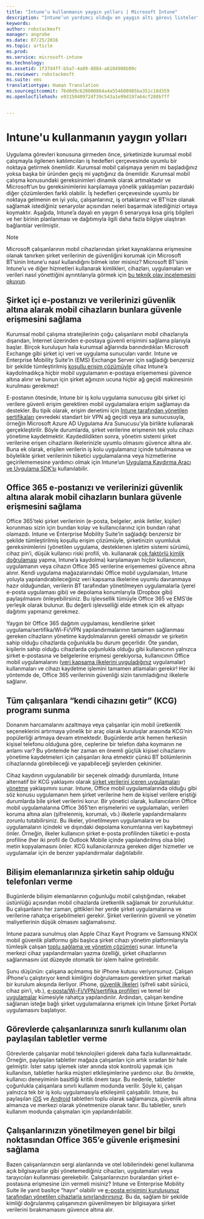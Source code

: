 ```yaml
---
title: "Intune’u kullanmanın yaygın yolları | Microsoft Intune"
description: "Intune’un yardımcı olduğu en yaygın altı görevi listeler"
keywords: 
author: robstackmsft
manager: angrobe
ms.date: 07/25/2016
ms.topic: article
ms.prod: 
ms.service: microsoft-intune
ms.technology: 
ms.assetid: 1f37d4ff-b5a7-4a89-8884-a6184908b09c
ms.reviewer: robstackmsft
ms.suite: ems
translationtype: Human Translation
ms.sourcegitcommit: 76d0d9c620000864a4a554600985ba351c18d359
ms.openlocfilehash: e9315040972df39c543a1e99d197a64cf280b7ff


---
```


# Intune'u kullanmanın yaygın yolları

Uygulama görevleri konusuna girmeden önce, şirketinizde kurumsal mobil çalışmayla ilgilenen katılımcıları iş hedefleri çerçevesinde uyumlu bir noktaya getirmek önemlidir.  Kurumsal mobil çalışmaya yenim mi başladığınız yoksa başka bir üründen geçiş mi yaptığınız da önemlidir.  Kurumsal mobil çalışma konusundaki gereksinimleri dinamik olarak artmaktadır ve Microsoft’un bu gereksinimlerini karşılamaya yönelik yaklaşımları pazardaki diğer çözümlerden farklı olabilir.  İş hedefleri çerçevesinde uyumlu bir noktaya gelmenin en iyi yolu, çalışanlarınız, iş ortaklarınız ve BT’nize olanak sağlamak istediğiniz senaryolar açısından neleri başarmak istediğinizi ortaya koymaktır.  Aşağıda, Intune’a dayalı en yaygın 6 senaryoya kısa giriş bilgileri ve her birinin planlanması ve dağıtımıyla ilgili daha fazla bilgiye ulaştıran bağlantılar verilmiştir.

>[!NOTE]
>Microsoft çalışanlarının mobil cihazlarından şirket kaynaklarına erişmesine olanak tanırken şirket verilerinin de güvenliğini korumak için Microsoft BT’sinin Intune’u nasıl kullandığını bilmek ister misiniz? Microsoft BT’sinin Intune’u ve diğer hizmetleri kullanarak kimlikleri, cihazları, uygulamaları ve verileri nasıl yönettiğini ayrıntılarıyla görmek için [bu teknik olay incelemesini okuyun](https://www.microsoft.com/itshowcase/Article/Content/588).  

## Şirket içi e-postanızı ve verilerinizi güvenlik altına alarak mobil cihazların bunlara güvenle erişmesini sağlama
Kurumsal mobil çalışma stratejilerinin çoğu çalışanların mobil cihazlarıyla dışarıdan, İnternet üzerinden e-postaya güvenli erişimini sağlama planıyla başlar. Birçok kuruluşun hala kurumsal ağlarında barındırdıkları Microsoft Exchange gibi şirket içi veri ve uygulama sunucuları vardır. Intune ve Enterprise Mobility Suite’in (EMS) Exchange Server için sağladığı benzersiz bir şekilde tümleştirilmiş [koşullu erişim çözümüyle](/intune/deploy-use/restrict-access-to-email-and-o365-services-with-microsoft-intune) cihaz Intune’a kaydolmadıkça hiçbir mobil uygulamanın e-postaya erişememesi güvence altına alınır ve bunun için şirket ağınızın ucuna hiçbir ağ geçidi makinesinin kurulması gerekmez!

E-postanın ötesinde, Intune bir iş kolu uygulama sunucusu gibi şirket içi verilere güvenli erişim gerektiren mobil uygulamalara erişim sağlamayı da destekler.  Bu tipik olarak, erişim denetimi için [Intune tarafından yönetilen sertifikaları](/en-us/intune/deploy-use/secure-resource-access-with-certificate-profiles) çevredeki standart bir VPN ağ geçidi veya ara sunucusuyla, örneğin Microsoft Azure AD Uygulama Ara Sunucusu’yla birlikte kullanarak gerçekleştirilir.  Böyle durumlarda, şirket verilerine erişmenin tek yolu cihazı yönetime kaydetmektir.  Kaydedildikten sonra, yönetim sistemi şirket verilerine erişen cihazların ilkelerinizle uyumlu olmasını güvence altına alır.  Buna ek olarak, erişilen verilerin iş kolu uygulamanız içinde tutulmasına ve böylelikle şirket verilerinin tüketici uygulamalarına veya hizmetlerine geçirilememesine yardımcı olmak için Intune’un [Uygulama Kaydırma Aracı ve Uygulama SDK’sı](/intune/deploy-use/decide-how-to-prepare-apps-for-mobile-application-management-with-microsoft-intune) kullanılabilir.

<!-- Learn more about how to plan and deploy Intune to help secure on-premises email and data. -->

## Office 365 e-postanızı ve verilerinizi güvenlik altına alarak mobil cihazların bunlara güvenle erişmesini sağlama
Office 365’teki şirket verilerinin (e-posta, belgeler, anlık iletiler, kişiler) korunması sizin için bundan kolay ve kullanıcılarınız için bundan rahat olamazdı. Intune ve Enterprise Mobility Suite’in sağladığı benzersiz bir şekilde tümleştirilmiş koşullu erişim çözümüyle, şirketinizin uyumluluk gereksinimlerini (yönetilen uygulama, desteklenen işletim sistemi sürümü, cihaz pin’i, düşük kullanıcı riski profili, vb. kullanarak [çok faktörlü kimlik doğrulaması](/intune/deploy-use/protect-windows-devices-with-multi-factor-authentication) yapma, Intune’a kaydolma) karşılamayan hiçbir kullanıcının, uygulamanın veya cihazın Office 365 verilerine erişememesi güvence altına alınır. Kendi uygulama mağazalarındaki Office mobil uygulamaları, Intune yoluyla yapılandırabileceğiniz veri kapsama ilkelerine uyumlu davranmaya hazır olduğundan, verilerin BT tarafından yönetilmeyen uygulamalarla (yerel e-posta uygulaması gibi) ve depolama konumlarıyla (Dropbox gibi) paylaşılmasını önleyebilirsiniz.  Bu işlevsellik tümüyle Office 365 ve EMS’de yerleşik olarak bulunur.  Bu değerli işlevselliği elde etmek için ek altyapı dağıtımı yapmanız gerekmez.

Yaygın bir Office 365 dağıtım uygulaması, kendilerine şirket uygulama/sertifika/Wi-Fi/VPN yapılandırmalarının tamamen sağlanması gereken cihazların yönetime kaydolmalarının gerekli olmasıdır ve şirketin sahip olduğu cihazlarda çoğunlukla bu durum geçerlidir.  Öte yandan, kişilerin sahip olduğu cihazlarda çoğunlukla olduğu gibi kullanıcının yalnızca şirket e-postasına ve belgelerine erişmesi gerekiyorsa, kullanıcının Office mobil uygulamalarını ([veri kapsama ilkelerini uyguladığınız](/intune/deploy-use/protect-apps-and-data-with-microsoft-intune) uygulamalar) kullanmaları ve cihazı kaydetme işlemini tamamen atlamaları gerekir!  Her iki yöntemde de, Office 365 verilerinin güvenliği sizin tanımladığınız ilkelerle sağlanır.

<!-- Learn more about how to plan and deploy Intune to help secure Office 365 email and data. -->

## Tüm çalışanlara “kendi cihazını getir” (KCG) programı sunma
Donanım harcamalarını azaltmaya veya çalışanlar için mobil üretkenlik seçeneklerini artırmaya yönelik bir araç olarak kuruluşlar arasında KCG’nin popülerliği artmaya devam etmektedir. Bugünlerde artık hemen herkesin kişisel telefonu olduğuna göre, ceplerine bir telefon daha koymanın ne anlamı var? Bu yöntemde her zaman en önemli güçlük kişisel cihazlarını yönetime kaydetmeleri için çalışanları ikna etmektir çünkü BT bölümlerinin cihazlarında görebileceği ve yapabileceği şeylerden çekinirler.  

Cihaz kaydının uygulanabilir bir seçenek olmadığı durumlarda, Intune alternatif bir KCG yaklaşımı olarak [şirket verilerini içeren uygulamaları yönetme](/intune/deploy-use/protect-apps-and-data-with-microsoft-intune) yaklaşımını sunar.  Intune, Office mobil uygulamalarında olduğu gibi söz konusu uygulamanın hem şirket verilerine hem de kişisel verilere eriştiği durumlarda bile şirket verilerini korur.  Bir yönetici olarak, kullanıcıların Office mobil uygulamalarına Office 365’ten erişmelerini ve uygulamaları, verileri koruma altına alan (şifrelenmiş, korumalı, vb.) ilkelerle yapılandırmalarını zorunlu tutabilirsiniz.  Bu ilkeler, yönetilmeyen uygulamalara ve bu uygulamaların içindeki ve dışındaki depolama konumlarına veri kaybetmeyi önler.  Örneğin, ilkeler kullanıcın şirket e-posta profilinden tüketici e-posta profiline (her iki profil de Outlook Mobile içinde yapılandırılmış olsa bile) metin kopyalamasını önler.  KCG kullanıcılarınıza gereken diğer hizmetler ve uygulamalar için de benzer yapılandırmalar dağıtılabilir.

<!-- Learn more about how to plan and deploy Intune to support BYOD.-->

## Bilişim elemanlarınıza şirketin sahip olduğu telefonları verme
Bugünlerde bilişim elemanlarının çoğunluğu mobil çalıştığından, rekabet üstünlüğü açısından mobil cihazlarda üretkenlik sağlamak bir zorunluluktur.  Bu çalışanların her zaman, gittikleri her yerde şirket uygulamalarına ve verilerine rahatça erişebilmeleri gerekir.  Şirket verilerinin güvenli ve yönetim maliyetlerinin düşük olmasını sağlamalısınız.  

Intune pazara sunulmuş olan Apple Cihaz Kayıt Programı ve Samsung KNOX mobil güvenlik platformu gibi başlıca şirket cihazı yönetim platformlarıyla tümleşik çalışan [toplu sağlama ve yönetim çözümleri](/intune/deploy-use/manage-corporate-owned-devices) sunar.  Intune’la merkezi cihaz yapılandırmaları yazma özelliği, şirket cihazlarının sağlanmasını üst düzeyde otomatik bir işlem haline getirebilir.  

Şunu düşünün: çalışana açılmamış bir iPhone kutusu veriyorsunuz. Çalışan iPhone’u çalıştırıyor kendi kimliğini doğrulamasını gerektiren şirket markalı bir kurulum akışında ilerliyor. iPhone, [güvenlik ilkeleri](/intune/deploy-use/manage-settings-and-features-on-your-devices-with-microsoft-intune-policies) (şifreli sabit sürücü, cihaz pin’i, vb.), [e-posta/Wi-Fi/VPN/sertifika profilleri](/intune/deploy-use/enable-access-to-company-resources-with-microsoft-intune) ve temel bir [uygulamalar](/intune/deploy-use/add-apps) kümesiyle rahatça yapılandırılır. Ardından, çalışan kendine sağlanan isteğe bağlı şirket uygulamalarına erişmek için Intune Şirket Portalı uygulamasını başlatıyor.

<!-- Learn more about how to plan and deploy Intune to support corporate owned devices. -->

## Görevlerde çalışanlarınıza sınırlı kullanımı olan paylaşılan tabletler verme
Görevlerde çalışanlar mobil teknolojileri giderek daha fazla kullanmaktadır.  Örneğin, paylaşılan tabletler mağaza çalışanları için artık sıradan bir hale gelmiştir.  İster satışı işlemek ister anında stok kontrolü yapmak için kullanılsın, tabletler harika müşteri etkileşimlerine yardımcı olur.  Bu örnekte, kullanıcı deneyiminin basitliği kritik önem taşır.  Bu nedenle, tabletler çoğunlukla çalışanlara sınırlı kullanım modunda verilir. Şöyle ki, çalışan yalnızca tek bir iş kolu uygulamasıyla etkileşimli çalışabilir.  Intune, bu paylaşılan [iOS](/intune/deploy-use/ios-policy-settings-in-microsoft-intune#general-configuration-policy-settings) ve [Android](/intune/deploy-use/android-policy-settings-in-microsoft-intune#general-configuration-policy) tabletleri toplu olarak sağlamanıza, güvenlik altına almanıza ve merkezi olarak yönetmenize olanak tanır. Bu tabletler, sınırlı kullanım modunda çalışmaları için yapılandırılabilir.

<!-- Learn more about how to plan and deploy Intune to support shared tablets. -->

## Çalışanlarınızın yönetilmeyen genel bir bilgi noktasından Office 365’e güvenle erişmesini sağlama
Bazen çalışanlarınızın sergi alanlarında ve otel lobilerindeki genel kullanıma açık bilgisayarlar gibi yönetemediğiniz cihazları, uygulamaları veya tarayıcıları kullanması gerekebilir. Çalışanlarınızın buralardan şirket e-postasına erişmesine izin vermeli misiniz? Intune ve Enterprise Mobility Suite ile <!--you have choices. The--> yanıt basitçe “hayır” olabilir ve [e-posta erişimini kuruluşunuz tarafından yönetilen cihazlarla sınırlandırırsınız](/intune/deploy-use/restrict-access-to-email-and-o365-services-with-microsoft-intune).  <!-- Alternatively, you can choose to allow limited access to these untrusted computers by requiring multi-factor authentication and only allowing browser access (Outlook Web Access) in a mode where files cannot be downloaded (e.g. email attachments).-->  Bu da, sağlam bir şekilde kimliği doğrulanmış çalışanınızın güvenilmeyen bir bilgisayara şirket verilerini bırakmamasını güvence altına alır.

<!-- Learn more about how to plan and deploy Intune to support kiosks. -->



<!--HONumber=Jul16_HO4-->



